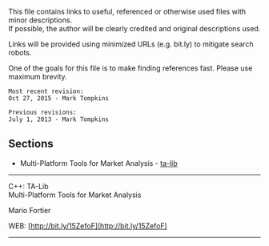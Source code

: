This file contains links to useful, referenced or otherwise used files with minor descriptions.  
If possible, the author will be clearly credited and original descriptions used.

Links will be provided using minimized URLs (e.g. bit.ly) to mitigate search robots.

One of the goals for this file is to make finding references fast.  Please use maximum brevity.

```
Most recent revision:
Oct 27, 2015 - Mark Tompkins

Previous revisions:
July 1, 2013 - Mark Tompkins
```
## Sections ##
- Multi-Platform Tools for Market Analysis - [ta-lib](https://github.com/mtompkins/linux-kernel-utilities)

--------------------------------------------------------
C++: TA-Lib  
Multi-Platform Tools for Market Analysis

Mario Fortier  

WEB: [http://bit.ly/15ZefoF](http://bit.ly/15ZefoF)

--------------------------------------------------------
